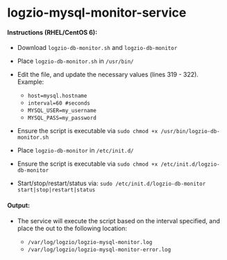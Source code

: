 # logzio-mysql-monitor-service

#### Instructions (RHEL/CentOS 6):

* Download `logzio-db-monitor.sh` and `logzio-db-monitor`

* Place `logzio-db-monitor.sh` in `/usr/bin/`

* Edit the file, and update the necessary values (lines 319 - 322). Example:

  * `host=mysql.hostname`
  * `interval=60 #seconds`
  * `MYSQL_USER=my_username`
  * `MYSQL_PASS=my_password`
  
* Ensure the script is executable via `sudo chmod +x /usr/bin/logzio-db-monitor.sh`

* Place `logzio-db-monitor` in `/etc/init.d/`

* Ensure the script is executable via `sudo chmod +x /etc/init.d/logzio-db-monitor`

* Start/stop/restart/status via: `sudo /etc/init.d/logzio-db-monitor start|stop|restart|status`

#### Output:

* The service will execute the script based on the interval specified, and place the out to the following location:

  * `/var/log/logzio/logzio-mysql-monitor.log`
  * `/var/log/logzio/logzio-mysql-monitor-error.log`
